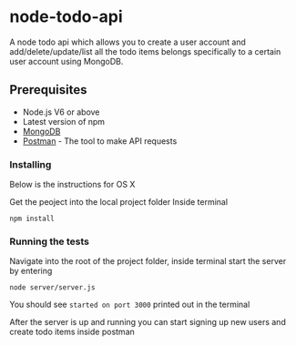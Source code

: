 # node-todo-api

A node todo api which allows you to create a user account and add/delete/update/list 
all the todo items belongs specifically to a certain user account using MongoDB.

## Prerequisites

* Node.js V6 or above
* Latest version of npm
* [MongoDB](https://www.mongodb.com/community)
* [Postman](https://www.getpostman.com/apps) - The tool to make API requests

### Installing

Below is the instructions for OS X

Get the peoject into the local project folder
Inside terminal
```
npm install
```

### Running the tests

Navigate into the root of the project folder, inside terminal start the server by entering
```
node server/server.js
```
You should see ```started on port 3000``` printed out in the terminal

After the server is up and running you can start signing up new users and create todo items inside postman
